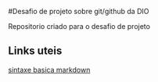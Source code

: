 #Desafio de projeto sobre git/github da DIO

Repositorio  criado para o desafio de projeto 
## Links uteis
[sintaxe basica markdown](https://www.markdownguide.org/basic-syntax/)
